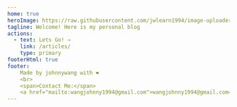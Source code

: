 ```yaml
---
home: true
heroImage: https://raw.githubusercontent.com/jwlearn1994/image-uploader/main/others/myblog/me3.jpg
tagline: Welcome! Here is my personal blog
actions:
  - text: Lets Go! →
    link: /articles/
    type: primary
footerHtml: true
footer:
    Made by johnnywang with ❤️
    <br>
    <span>Contact Me:</span>
    <a href="mailto:wangjohnny1994@gmail.com">wangjohnny1994@gmail.com</a>
---
```


<Home-Features />